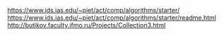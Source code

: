 https://www.ids.ias.edu/~piet/act/comp/algorithms/starter/
https://www.ids.ias.edu/~piet/act/comp/algorithms/starter/readme.html
http://butikov.faculty.ifmo.ru/Projects/Collection3.html
